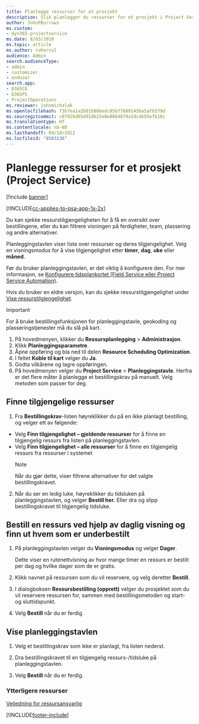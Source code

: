 ```yaml
---
title: Planlegge ressurser for et prosjekt
description: Slik planlegger du ressurser for et prosjekt i Project Service
author: JohnPBurrows
ms.custom:
- dyn365-projectservice
ms.date: 8/03/2018
ms.topic: article
ms.author: ruhercul
audience: Admin
search.audienceType:
- admin
- customizer
- enduser
search.app:
- D365CE
- D365PS
- ProjectOperations
ms.reviewer: johnmichalak
ms.openlocfilehash: f3b7ea1a2b81b86bedc85b77689145ba5afb579d
ms.sourcegitcommit: c0792bd65d92db25e0e8864879a19c4b93efb10c
ms.translationtype: HT
ms.contentlocale: nb-NO
ms.lasthandoff: 04/14/2022
ms.locfileid: "8583136"
---
```

# <a name="schedule-resources-for-a-project-project-service"></a>Planlegge ressurser for et prosjekt (Project Service)

[!include [banner](../includes/psa-now-project-operations.md)]

[!INCLUDE[cc-applies-to-psa-app-1x-2x](../includes/cc-applies-to-psa-app-1x-2x.md)]

Du kan sjekke ressurstilgjengeligheten for å få en oversikt over bestillingene, eller du kan filtrere visningen på ferdigheter, team, plassering og andre alternativer.  
  
Planleggingstavlen viser liste over ressurser og deres tilgjengelighet. Velg en visningsmodus for å vise tilgjengelighet etter **timer**, **dag**, **uke** eller **måned**.  
  
Før du bruker planleggingstavlen, er det viktig å konfigurere den. For mer informasjon, se [Konfigurere tidsplankortet (Field Service eller Project Service Automation)](/dynamics365/field-service/configure-schedule-board).
  
Hvis du bruker en eldre versjon, kan du sjekke ressurstilgjengelighet under [Vise ressurstilgjengelighet](../psa/view-resource-availability.md).  

> [!IMPORTANT]
>  For å bruke bestillingsfunksjonen for planleggingstavle, geokoding og plasseringstjenester må du slå på kart.  
> 
> 1. På hovedmenyen, klikker du **Ressursplanlegging** > **Administrasjon**.  
> 2. Klikk **Planleggingsparametre**.  
> 3. Åpne oppføring og bla ned til delen **Resource Scheduling Optimization**.  
> 4. I feltet **Koble til kart** velger du **Ja**.  
> 5. Godta vilkårene og lagre oppføringen.  
> 6. På hovedmenyen velger du **Project Service** > **Planleggingstavle**. Herfra er det flere måter å planlegge et bestillingskrav på manuelt. Velg metoden som passer for deg.
  
## <a name="find-available-resources"></a>Finne tilgjengelige ressurser

1.  Fra **Bestillingskrav**-listen høyreklikker du på en ikke planlagt bestilling, og velger ett av følgende:  
  
- Velg **Finn tilgjengelighet – gjeldende ressurser** for å finne en tilgjengelig ressurs fra listen på planleggingstavlen.  
- Velg **Finn tilgjengelighet – alle ressurser** for å finne en tilgjengelig ressurs fra ressurser i systemet  
   > [!NOTE]
   >  Når du gjør dette, viser filtrene alternativer for det valgte bestillingskravet.  
  
2. Når du ser en ledig luke, høyreklikker du tidsluken på planleggingstavlen, og velger **Bestill her**. Eller dra og slipp bestillingskravet til tilgjengelig tidsluke.  
  

## <a name="book-a-resource-using-the-daily-view-and-find-whos-under-booked"></a>Bestill en ressurs ved hjelp av daglig visning og finn ut hvem som er underbestilt
  
1.  På planleggingstavlen velger du **Visningsmodus** og velger **Dager**.  
  
    Dette viser en rutenettvisning av hvor mange timer en ressurs er bestilt per dag og hvilke dager som de er gratis.  
  
2.  Klikk navnet på ressursen som du vil reservere, og velg deretter **Bestill**.  
  
3.  I dialogboksen **Ressursbestilling (opprett)** velger du prosjektet som du vil reservere ressursen for, sammen med bestillingsmetoden og start- og sluttidspunkt.  
  
4.  Velg **Bestill** når du er ferdig.  
  
## <a name="view-to-the-schedule-board"></a>Vise planleggingstavlen
  
1.  Velg et bestillingskrav som ikke er planlagt, fra listen nederst.  
  
2.  Dra bestillingskravet til en tilgjengelig ressurs-/tidsluke på planleggingstavlen.  
  
3.  Velg **Bestill** når du er ferdig.  
  
### <a name="additional-resources"></a>Ytterligere ressurser  
 [Veiledning for ressursansvarlig](../psa/resource-manager-guide.md)


[!INCLUDE[footer-include](../includes/footer-banner.md)]
